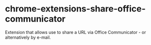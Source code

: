 chrome-extensions-share-office-communicator 
===========================================

Extension that allows use to share a URL via Office Communicator - or alternatively by e-mail.